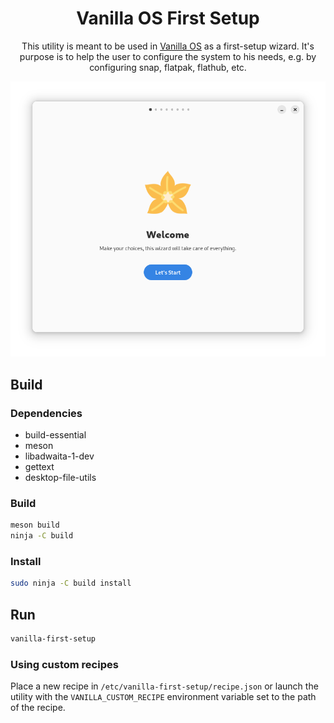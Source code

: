 <div align="center">
    <h1>Vanilla OS First Setup</h1>
    <p>This utility is meant to be used in <a href="https://github.com/vanilla-os">Vanilla OS</a> 
    as a first-setup wizard. It's purpose is to help the user to configure the 
    system to his needs, e.g. by configuring snap, flatpak, flathub, etc.</p>
    <img src="data/screenshot-1.png">
</div>


## Build
### Dependencies
- build-essential
- meson
- libadwaita-1-dev
- gettext
- desktop-file-utils

### Build
```bash
meson build
ninja -C build
```

### Install
```bash
sudo ninja -C build install
```

## Run
```bash
vanilla-first-setup
```

### Using custom recipes
Place a new recipe in `/etc/vanilla-first-setup/recipe.json` or launch the
utility with the `VANILLA_CUSTOM_RECIPE` environment variable set to the path
of the recipe.
